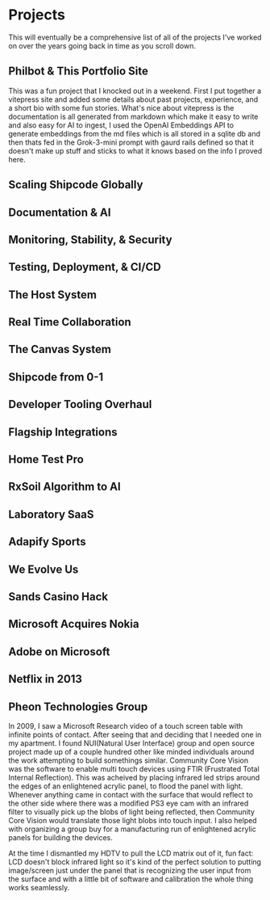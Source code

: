 # Projects  
This will eventually be a comprehensive list of all of the projects I've worked on over the years going back in time as you scroll down.

## Philbot & This Portfolio Site
This was a fun project that I knocked out in a weekend. First I put together a vitepress site and added some details about past projects, experience, and a short bio with some fun stories. What's nice about vitepress is the documentation is all generated from markdown which make it easy to write and also easy for AI to ingest, I used the OpenAI Embeddings API to generate embeddings from the md files which is all stored in a sqlite db and then thats fed in the Grok-3-mini prompt with gaurd rails defined so that it doesn't make up stuff and sticks to what it knows based on the info I proved here.

## Scaling Shipcode Globally

## Documentation & AI

## Monitoring, Stability, & Security

## Testing, Deployment, & CI/CD

## The Host System

## Real Time Collaboration

## The Canvas System  

## Shipcode from 0-1

## Developer Tooling Overhaul

## Flagship Integrations

## Home Test Pro

## RxSoil Algorithm to AI

## Laboratory SaaS

## Adapify Sports

## We Evolve Us

## Sands Casino Hack

## Microsoft Acquires Nokia

## Adobe on Microsoft

## Netflix in 2013

## Pheon Technologies Group
In 2009, I saw a Microsoft Research video of a touch screen table with infinite points of contact. After seeing that and deciding that I needed one in my apartment. I found NUI(Natural User Interface) group and open source project made up of a couple hundred other like minded individuals around the work attempting to build somethings similar. Community Core Vision was the software to enable multi touch devices using FTIR (Frustrated Total Internal Reflection). This was acheived by placing infrared led strips around the edges of an enlightened acrylic panel, to flood the panel with light. Whenever anything came in contact with the surface that would reflect to the other side where there was a modified PS3 eye cam with an infrared filter to visually pick up the blobs of light being reflected, then Community Core Vision would translate those light blobs into touch input. I also helped with organizing a group buy for a manufacturing run of enlightened acrylic panels for building the devices.

At the time I dismantled my HDTV to pull the LCD matrix out of it, fun fact: LCD doesn't block infrared light so it's kind of the perfect solution to putting image/screen just under the panel that is recognizing the user input from the surface and with a little bit of software and calibration the whole thing works seamlessly. 